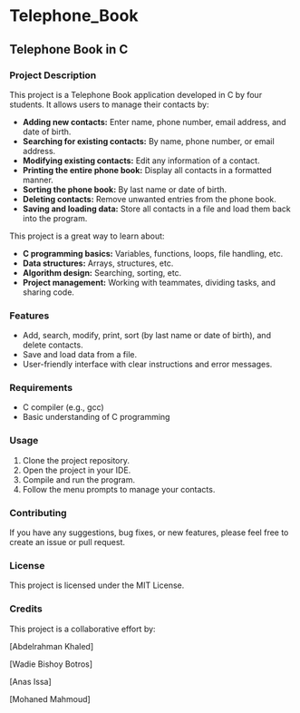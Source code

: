 # Telephone_Book
## Telephone Book in C

### Project Description

This project is a Telephone Book application developed in C by four students. It allows users to manage their contacts by:

* **Adding new contacts:** Enter name, phone number, email address, and date of birth.
* **Searching for existing contacts:** By name, phone number, or email address.
* **Modifying existing contacts:** Edit any information of a contact.
* **Printing the entire phone book:** Display all contacts in a formatted manner.
* **Sorting the phone book:** By last name or date of birth.
* **Deleting contacts:** Remove unwanted entries from the phone book.
* **Saving and loading data:** Store all contacts in a file and load them back into the program.

This project is a great way to learn about:

* **C programming basics:** Variables, functions, loops, file handling, etc.
* **Data structures:** Arrays, structures, etc.
* **Algorithm design:** Searching, sorting, etc.
* **Project management:** Working with teammates, dividing tasks, and sharing code.

### Features

* Add, search, modify, print, sort (by last name or date of birth), and delete contacts.
* Save and load data from a file.
* User-friendly interface with clear instructions and error messages.

### Requirements

* C compiler (e.g., gcc)
* Basic understanding of C programming

### Usage

1. Clone the project repository.
2. Open the project in your IDE.
3. Compile and run the program.
4. Follow the menu prompts to manage your contacts.

### Contributing
 If you have any suggestions, bug fixes, or new features, please feel free to create an issue or pull request.

### License

This project is licensed under the MIT License.

### Credits

This project is a collaborative effort by:

[Abdelrahman Khaled]

[Wadie Bishoy Botros]

[Anas Issa]

[Mohaned Mahmoud]



